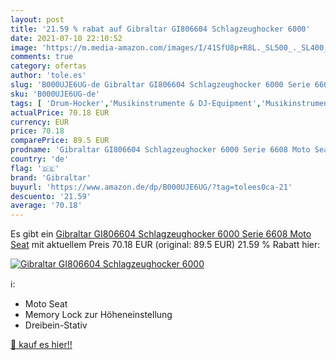 ```yaml
---
layout: post
title: '21.59 % rabat auf Gibraltar GI806604 Schlagzeughocker 6000'
date: 2021-07-10 22:10:52
image: 'https://m.media-amazon.com/images/I/41SfU8p+R8L._SL500_._SL400_.jpg'
comments: true
category: ofertas
author: 'tole.es'
slug: 'B000UJE6UG-de Gibraltar GI806604 Schlagzeughocker 6000 Serie 6608 Moto Seat'
sku: 'B000UJE6UG-de'
tags: [ 'Drum-Hocker','Musikinstrumente & DJ-Equipment','Musikinstrumente & Equipment','Schlagzeug & Percussion','Schlagzeug- & Percussionzubehör','gibraltar', ]
actualPrice: 70.18 EUR
currency: EUR
price: 70.18
comparePrice: 89.5 EUR
prodname: 'Gibraltar GI806604 Schlagzeughocker 6000 Serie 6608 Moto Seat'
country: 'de'
flag: '🇩🇪'
brand: 'Gibraltar'
buyurl: 'https://www.amazon.de/dp/B000UJE6UG/?tag=tolees0ca-21'
descuento: '21.59'
average: '70.18'
---
```


Es gibt ein [Gibraltar GI806604 Schlagzeughocker 6000 Serie 6608 Moto Seat](https://www.amazon.de/dp/B000UJE6UG/?tag=tolees0ca-21) mit aktuellem Preis 70.18 EUR (original: 89.5 EUR) 21.59 % Rabatt hier:

[![Gibraltar GI806604 Schlagzeughocker 6000](https://m.media-amazon.com/images/I/41SfU8p+R8L._SL500_._SL400_.jpg)](https://www.amazon.de/dp/B000UJE6UG/?tag=tolees0ca-21)

ℹ️:

- Moto Seat
- Memory Lock zur Höheneinstellung
- Dreibein-Stativ

[🛒 kauf es hier!!](https://www.amazon.de/dp/B000UJE6UG/?tag=tolees0ca-21)
